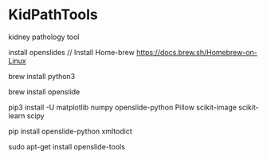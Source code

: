 # KidPathTools
kidney pathology tool


install openslides
// Install Home-brew https://docs.brew.sh/Homebrew-on-Linux

brew install python3

brew install openslide

pip3 install -U matplotlib numpy openslide-python Pillow scikit-image scikit-learn scipy

pip install openslide-python xmltodict

sudo apt-get install openslide-tools
